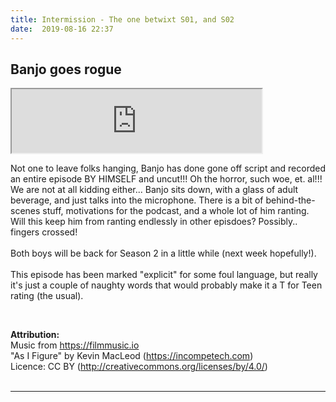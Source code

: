 ```yaml
---
title: Intermission - The one betwixt S01, and S02
date:  2019-08-16 22:37
---
```


## Banjo goes rogue


<iframe src="https://anchor.fm/letthediceroll/embed/episodes/Intermission---The-one-betwixt-S01--and-S02-e508b0" height="102px" width="400px" frameborder="3" scrolling="no"></iframe>

<p>Not one to leave folks hanging, Banjo has done gone off script and recorded an entire episode BY HIMSELF and uncut!!!  Oh the horror, such woe, et. al!!!  We are not at all kidding either... Banjo sits down, with a glass of adult beverage, and just talks into the microphone.  There is a bit of behind-the-scenes stuff, motivations for the podcast, and a whole lot of him ranting.  Will this keep him from ranting endlessly in other episdoes?  Possibly.. fingers crossed!<br />
<br />
Both boys will be back for Season 2 in a little while (next week hopefully!).<br />   
<br />
This episode has been marked "explicit" for some foul language, but really it's just a couple of naughty words that would probably make it a T for Teen rating (the usual).  </p>

<br />
<p><strong>Attribution:</strong><br />
Music from <a href="https://filmmusic.io">https://filmmusic.io</a><br />
"As I Figure" by Kevin MacLeod (<a href="https://incompetech.com">https://incompetech.com</a>)<br />
Licence: CC BY (<a href="http://creativecommons.org/licenses/by/4.0/">http://creativecommons.org/licenses/by/4.0/</a>)<br />
<br></p>

***
